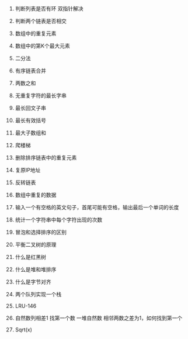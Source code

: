 1. 判断列表是否有环
   双指针解决
2. 判断两个链表是否相交
   
3. 数组中的重复元素
4. 数组中的第K个最大元素
5. 二分法
6. 有序链表合并
7. 两数之和
8. 无重复字符的最长字串
9. 最长回文子串
10. 最长有效括号
11. 最大子数组和
12. 爬楼梯
13. 删除排序链表中的重复元素
14. 复原IP地址
15. 反转链表
16. 数组中重复的数据
17. 输入一个有空格的英文句子，首尾可能有空格，输出最后一个单词的长度
18. 统计一个字符串中每个字符出现的次数
19. 冒泡和选择排序的区别
20. 平衡二叉树的原理
21. 什么是红黑树
22. 什么是堆和堆排序
23. 什么是字节对齐
24. 两个队列实现一个栈
25. LRU-146
26. 自然数列相差1 找第一个数 
一堆自然数 相邻两数之差为1，如何找到第一个
27. Sqrt(x)


